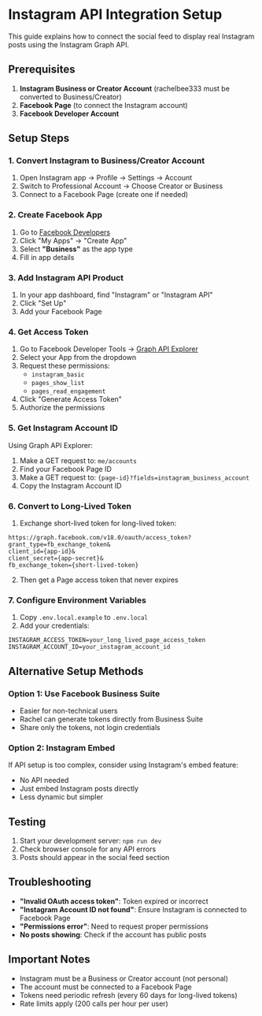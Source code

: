 # Instagram API Integration Setup

This guide explains how to connect the social feed to display real Instagram posts using the Instagram Graph API.

## Prerequisites

1. **Instagram Business or Creator Account** (rachelbee333 must be converted to Business/Creator)
2. **Facebook Page** (to connect the Instagram account)
3. **Facebook Developer Account**

## Setup Steps

### 1. Convert Instagram to Business/Creator Account

1. Open Instagram app → Profile → Settings → Account
2. Switch to Professional Account → Choose Creator or Business
3. Connect to a Facebook Page (create one if needed)

### 2. Create Facebook App

1. Go to [Facebook Developers](https://developers.facebook.com/)
2. Click "My Apps" → "Create App"
3. Select **"Business"** as the app type
4. Fill in app details

### 3. Add Instagram API Product

1. In your app dashboard, find "Instagram" or "Instagram API"
2. Click "Set Up"
3. Add your Facebook Page

### 4. Get Access Token

1. Go to Facebook Developer Tools → [Graph API Explorer](https://developers.facebook.com/tools/explorer/)
2. Select your App from the dropdown
3. Request these permissions:
   - `instagram_basic`
   - `pages_show_list`
   - `pages_read_engagement`
4. Click "Generate Access Token"
5. Authorize the permissions

### 5. Get Instagram Account ID

Using Graph API Explorer:
1. Make a GET request to: `me/accounts`
2. Find your Facebook Page ID
3. Make a GET request to: `{page-id}?fields=instagram_business_account`
4. Copy the Instagram Account ID

### 6. Convert to Long-Lived Token

1. Exchange short-lived token for long-lived token:
```
https://graph.facebook.com/v18.0/oauth/access_token?
grant_type=fb_exchange_token&
client_id={app-id}&
client_secret={app-secret}&
fb_exchange_token={short-lived-token}
```

2. Then get a Page access token that never expires

### 7. Configure Environment Variables

1. Copy `.env.local.example` to `.env.local`
2. Add your credentials:

```env
INSTAGRAM_ACCESS_TOKEN=your_long_lived_page_access_token
INSTAGRAM_ACCOUNT_ID=your_instagram_account_id
```

## Alternative Setup Methods

### Option 1: Use Facebook Business Suite
- Easier for non-technical users
- Rachel can generate tokens directly from Business Suite
- Share only the tokens, not login credentials

### Option 2: Instagram Embed
If API setup is too complex, consider using Instagram's embed feature:
- No API needed
- Just embed Instagram posts directly
- Less dynamic but simpler

## Testing

1. Start your development server: `npm run dev`
2. Check browser console for any API errors
3. Posts should appear in the social feed section

## Troubleshooting

- **"Invalid OAuth access token"**: Token expired or incorrect
- **"Instagram Account ID not found"**: Ensure Instagram is connected to Facebook Page
- **"Permissions error"**: Need to request proper permissions
- **No posts showing**: Check if the account has public posts

## Important Notes

- Instagram must be a Business or Creator account (not personal)
- The account must be connected to a Facebook Page
- Tokens need periodic refresh (every 60 days for long-lived tokens)
- Rate limits apply (200 calls per hour per user)